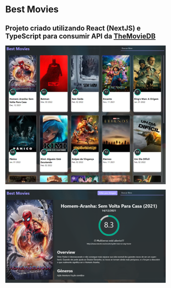 # Best Movies
## Projeto criado utilizando React (NextJS) e TypeScript para consumir API da [TheMovieDB](https://themoviedb.org)

![Home](https://github.com/carlosatila/bestmovies/blob/main/public/images/BestMovies%20-%20Home.png?raw=true)

![Details](https://github.com/carlosatila/bestmovies/blob/main/public/images/BestMovies%20-%20DETAILS.png?raw=true)